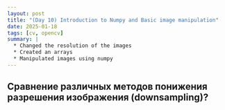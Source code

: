 ```yaml
---
layout: post
title: "(Day 10) Introduction to Numpy and Basic image manipulation"
date: 2025-01-18
tags: [cv, opencv]
summary: |
  * Changed the resolution of the images 
  * Created an arrays
  * Manipulated images using numpy
---
```


## Cравнение различных методов понижения разрешения изображения (downsampling)?




